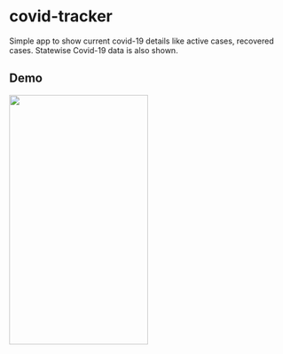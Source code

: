 # covid-tracker

Simple app to show current covid-19 details like active cases, recovered cases. Statewise Covid-19 data is also shown.



## Demo

<img src="/art/covidtracker.gif" width="250" height="450"/>
